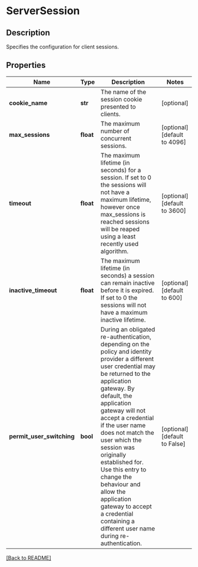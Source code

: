 # ServerSession

## Description

Specifies the configuration for client sessions. 

## Properties

Name | Type | Description | Notes
------------ | ------------- | ------------- | -------------
**cookie\_name** | **str** | The name of the session cookie presented to clients.  | [optional] 
**max\_sessions** | **float** | The maximum number of concurrent sessions.  | [optional] [default to 4096]
**timeout** | **float** | The maximum lifetime (in seconds) for a session. If set to 0 the sessions will not have a maximum lifetime, however once max\_sessions is reached sessions will be reaped using a least recently used algorithm.  | [optional] [default to 3600]
**inactive\_timeout** | **float** | The maximum lifetime (in seconds) a session can remain inactive before it is expired. If set to 0 the sessions will not have a maximum inactive lifetime.  | [optional] [default to 600]
**permit\_user\_switching** | **bool** | During an obligated re-authentication, depending on the policy and identity provider a different user credential may be returned to the application gateway. By default, the application gateway will not accept a credential if the user name does not match the user which the session was  originally established for.  Use this entry to change the behaviour and allow the application  gateway to accept a credential containing a different user name  during re-authentication.  | [optional] [default to False]

[[Back to README]](../README.md)




